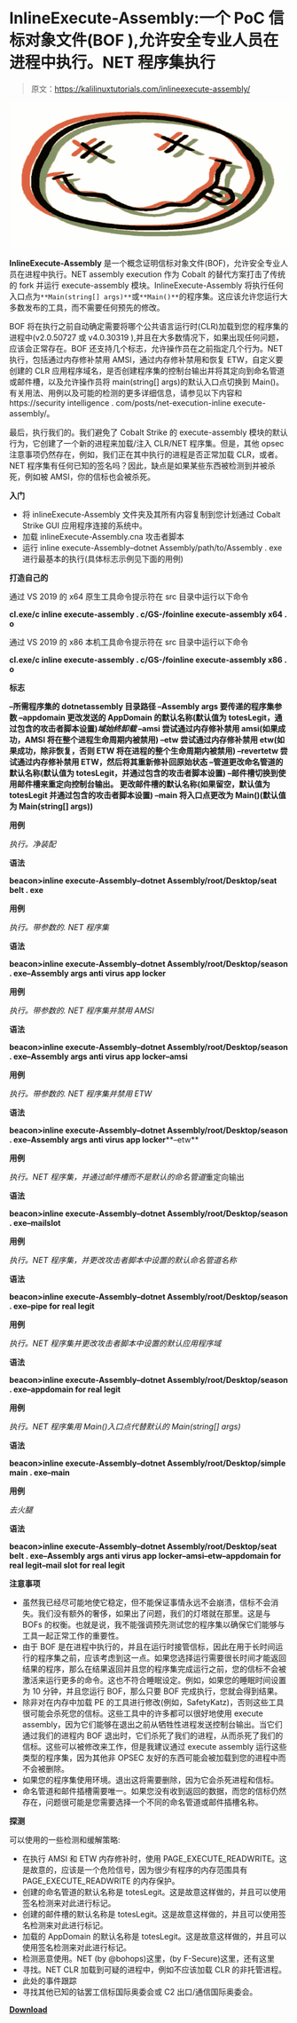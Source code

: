 # InlineExecute-Assembly:一个 PoC 信标对象文件(BOF ),允许安全专业人员在进程中执行。NET 程序集执行

> 原文：<https://kalilinuxtutorials.com/inlineexecute-assembly/>

[![](img//3e551797c012effb62376a14d5cef819.png)](https://1.bp.blogspot.com/-vUizfLEGHE0/YUsEeIfoYvI/AAAAAAAAK6Q/VR8TfM2QM50f1GargZIsbblgrmL9DpeiwCLcBGAsYHQ/s728/10590865%2B%25281%2529.png)

**InlineExecute-Assembly** 是一个概念证明信标对象文件(BOF)，允许安全专业人员在进程中执行。NET assembly execution 作为 Cobalt 的替代方案打击了传统的 fork 并运行 execute-assembly 模块。InlineExecute-Assembly 将执行任何入口点为`**Main(string[] args)**`或`**Main()**`的程序集。这应该允许您运行大多数发布的工具，而不需要任何预先的修改。

BOF 将在执行之前自动确定需要将哪个公共语言运行时(CLR)加载到您的程序集的进程中(v2.0.50727 或 v4.0.30319 ),并且在大多数情况下，如果出现任何问题，应该会正常存在。BOF 还支持几个标志，允许操作员在之前指定几个行为。NET 执行，包括通过内存修补禁用 AMSI，通过内存修补禁用和恢复 ETW，自定义要创建的 CLR 应用程序域名，是否创建程序集的控制台输出并将其定向到命名管道或邮件槽，以及允许操作员将 main(string[] args)的默认入口点切换到 Main()。有关用法、用例以及可能的检测的更多详细信息，请参见以下内容和 https://security intelligence . com/posts/net-execution-inline execute-assembly/。

最后，执行我们的。我们避免了 Cobalt Strike 的 execute-assembly 模块的默认行为，它创建了一个新的进程来加载/注入 CLR/NET 程序集。但是，其他 opsec 注意事项仍然存在，例如，我们正在其中执行的进程是否正常加载 CLR，或者。NET 程序集有任何已知的签名吗？因此，缺点是如果某些东西被检测到并被杀死，例如被 AMSI，你的信标也会被杀死。

**入门**

*   将 inlineExecute-Assembly 文件夹及其所有内容复制到您计划通过 Cobalt Strike GUI 应用程序连接的系统中。
*   加载 inlineExecute-Assembly.cna 攻击者脚本
*   运行 inline execute-Assembly–dotnet Assembly/path/to/Assembly . exe 进行最基本的执行(具体标志示例见下面的用例)

**打造自己的**

通过 VS 2019 的 x64 原生工具命令提示符在 src 目录中运行以下命令

**cl.exe/c inline execute-assembly . c/GS-/foinline execute-assembly x64 . o**

通过 VS 2019 的 x86 本机工具命令提示符在 src 目录中运行以下命令

**cl.exe/c inline execute-assembly . c/GS-/foinline execute-assembly x86 . o**

**标志**

**–所需程序集的 dotnetassembly 目录路径
–Assembly args 要传递的程序集参数
–appdomain 更改发送的 AppDomain 的默认名称(默认值为 totesLegit，通过包含的攻击者脚本设置)*域始终卸载*
–amsi 尝试通过内存修补禁用 amsi(如果成功，AMSI 将在整个进程生命周期内被禁用)
–etw 尝试通过内存修补禁用 etw(如果成功，除非恢复，否则 ETW 将在进程的整个生命周期内被禁用)
–revertetw 尝试通过内存修补禁用 ETW，然后将其重新修补回原始状态
–管道更改命名管道的默认名称(默认值为 totesLegit，并通过包含的攻击者脚本设置)
–邮件槽切换到使用邮件槽来重定向控制台输出。 更改邮件槽的默认名称(如果留空，默认值为 totesLegit 并通过包含的攻击者脚本设置)
–main 将入口点更改为 Main()(默认值为 Main(string[] args))**

**用例**

*执行。净装配*

**语法**

**beacon>inline execute-Assembly–dotnet Assembly/root/Desktop/seat belt . exe**

**用例**

*执行。带参数的. NET 程序集*

**语法**

**beacon>inline execute-Assembly–dotnet Assembly/root/Desktop/season . exe–Assembly args anti virus app locker**

**用例**

*执行。带参数的. NET 程序集并禁用 AMSI*

**语法**

**beacon>inline execute-Assembly–dotnet Assembly/root/Desktop/season . exe–Assembly args anti virus app locker–amsi**

**用例**

*执行。带参数的. NET 程序集并禁用 ETW*

**语法**

**beacon>inline execute-Assembly–dotnet Assembly/root/Desktop/season . exe–Assembly args anti virus app locker****–etw**

**用例**

*执行。NET 程序集，并通过邮件槽而不是默认的命名管道*重定向输出

**语法**

**beacon>inline execute-Assembly–dotnet Assembly/root/Desktop/season . exe–mailslot**

**用例**

*执行。NET 程序集，并更改攻击者脚本中设置的默认命名管道名称*

**语法**

**beacon>inline execute-Assembly–dotnet Assembly/root/Desktop/season . exe–pipe for real legit**

**用例**

*执行。NET 程序集并更改攻击者脚本中设置的默认应用程序域*

**语法**

**beacon>inline execute-Assembly–dotnet Assembly/root/Desktop/season . exe–appdomain for real legit**

**用例**

*执行。NET 程序集用 Main()入口点代替默认的 Main(string[] args)*

**语法**

**beacon>inline execute-Assembly–dotnet Assembly/root/Desktop/simple main . exe–main**

**用例**

*去火腿*

**语法**

**beacon>inline execute-Assembly–dotnet Assembly/root/Desktop/seat belt . exe–Assembly args anti virus app locker–amsi–etw–appdomain for real legit–mail slot for real legit**

**注意事项**

*   虽然我已经尽可能地使它稳定，但不能保证事情永远不会崩溃，信标不会消失。我们没有额外的奢侈，如果出了问题，我们的灯塔就在那里。这是与 BOFs 的权衡。也就是说，我不能强调预先测试您的程序集以确保它们能够与工具一起正常工作的重要性。
*   由于 BOF 是在进程中执行的，并且在运行时接管信标，因此在用于长时间运行的程序集之前，应该考虑到这一点。如果您选择运行需要很长时间才能返回结果的程序，那么在结果返回并且您的程序集完成运行之前，您的信标不会被激活来运行更多的命令。这也不符合睡眠设定。例如，如果您的睡眠时间设置为 10 分钟，并且您运行 BOF，那么只要 BOF 完成执行，您就会得到结果。
*   除非对在内存中加载 PE 的工具进行修改(例如，SafetyKatz)，否则这些工具很可能会杀死您的信标。这些工具中的许多都可以很好地使用 execute assembly，因为它们能够在退出之前从牺牲性进程发送控制台输出。当它们通过我们的进程内 BOF 退出时，它们杀死了我们的进程，从而杀死了我们的信标。这些可以被修改来工作，但是我建议通过 execute assembly 运行这些类型的程序集，因为其他非 OPSEC 友好的东西可能会被加载到您的进程中而不会被删除。
*   如果您的程序集使用环境。退出这将需要删除，因为它会杀死进程和信标。
*   命名管道和邮件插槽需要唯一。如果您没有收到返回的数据，而您的信标仍然存在，问题很可能是您需要选择一个不同的命名管道或邮件插槽名称。

**探测**

可以使用的一些检测和缓解策略:

*   在执行 AMSI 和 ETW 内存修补时，使用 PAGE_EXECUTE_READWRITE。这是故意的，应该是一个危险信号，因为很少有程序的内存范围具有 PAGE_EXECUTE_READWRITE 的内存保护。
*   创建的命名管道的默认名称是 totesLegit。这是故意这样做的，并且可以使用签名检测来对此进行标记。
*   创建的邮件槽的默认名称是 totesLegit。这是故意这样做的，并且可以使用签名检测来对此进行标记。
*   加载的 AppDomain 的默认名称是 totesLegit。这是故意这样做的，并且可以使用签名检测来对此进行标记。
*   检测恶意使用。NET (by @bohops)这里，(by F-Secure)这里，还有这里
*   寻找。NET CLR 加载到可疑的进程中，例如不应该加载 CLR 的非托管进程。
*   此处的事件跟踪
*   寻找其他已知的钴罢工信标国际奥委会或 C2 出口/通信国际奥委会。

[**Download**](https://github.com/anthemtotheego/InlineExecute-Assembly)